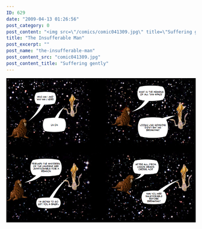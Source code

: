```yaml
---
ID: 629
date: "2009-04-13 01:26:56"
post_category: 0
post_content: "<img src=\"/comics/comic041309.jpg\" title=\"Suffering gently\" />"
title: "The Insufferable Man"
post_excerpt: ""
post_name: "the-insufferable-man"
post_content_src: "comic041309.jpg"
post_content_title: "Suffering gently"
---
```



[![Suffering gently](/comics-hi-res/comic041309.jpg)](/comics-hi-res/comic041309.jpg "Suffering gently")
